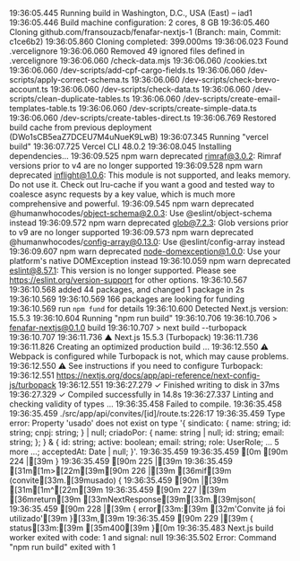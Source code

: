 19:36:05.445 Running build in Washington, D.C., USA (East) – iad1
19:36:05.446 Build machine configuration: 2 cores, 8 GB
19:36:05.460 Cloning github.com/fransouzacb/fenafar-nextjs-1 (Branch: main, Commit: c1ce6b2)
19:36:05.860 Cloning completed: 399.000ms
19:36:06.023 Found .vercelignore
19:36:06.060 Removed 49 ignored files defined in .vercelignore
19:36:06.060   /check-data.mjs
19:36:06.060   /cookies.txt
19:36:06.060   /dev-scripts/add-cpf-cargo-fields.ts
19:36:06.060   /dev-scripts/apply-correct-schema.ts
19:36:06.060   /dev-scripts/check-brevo-account.ts
19:36:06.060   /dev-scripts/check-data.ts
19:36:06.060   /dev-scripts/clean-duplicate-tables.ts
19:36:06.060   /dev-scripts/create-email-templates-table.ts
19:36:06.060   /dev-scripts/create-simple-data.ts
19:36:06.060   /dev-scripts/create-tables-direct.ts
19:36:06.769 Restored build cache from previous deployment (DWo1sCB5eaZ7DCEU7M4uNueK9LwB)
19:36:07.345 Running "vercel build"
19:36:07.725 Vercel CLI 48.0.2
19:36:08.045 Installing dependencies...
19:36:09.525 npm warn deprecated rimraf@3.0.2: Rimraf versions prior to v4 are no longer supported
19:36:09.528 npm warn deprecated inflight@1.0.6: This module is not supported, and leaks memory. Do not use it. Check out lru-cache if you want a good and tested way to coalesce async requests by a key value, which is much more comprehensive and powerful.
19:36:09.545 npm warn deprecated @humanwhocodes/object-schema@2.0.3: Use @eslint/object-schema instead
19:36:09.572 npm warn deprecated glob@7.2.3: Glob versions prior to v9 are no longer supported
19:36:09.573 npm warn deprecated @humanwhocodes/config-array@0.13.0: Use @eslint/config-array instead
19:36:09.607 npm warn deprecated node-domexception@1.0.0: Use your platform's native DOMException instead
19:36:10.059 npm warn deprecated eslint@8.57.1: This version is no longer supported. Please see https://eslint.org/version-support for other options.
19:36:10.567 
19:36:10.568 added 44 packages, and changed 1 package in 2s
19:36:10.569 
19:36:10.569 166 packages are looking for funding
19:36:10.569   run `npm fund` for details
19:36:10.600 Detected Next.js version: 15.5.3
19:36:10.604 Running "npm run build"
19:36:10.706 
19:36:10.706 > fenafar-nextjs@0.1.0 build
19:36:10.707 > next build --turbopack
19:36:10.707 
19:36:11.736    ▲ Next.js 15.5.3 (Turbopack)
19:36:11.736 
19:36:11.826    Creating an optimized production build ...
19:36:12.550  ⚠ Webpack is configured while Turbopack is not, which may cause problems.
19:36:12.550  ⚠ See instructions if you need to configure Turbopack:
19:36:12.551   https://nextjs.org/docs/app/api-reference/next-config-js/turbopack
19:36:12.551 
19:36:27.279  ✓ Finished writing to disk in 37ms
19:36:27.329  ✓ Compiled successfully in 14.8s
19:36:27.337    Linting and checking validity of types ...
19:36:35.458 Failed to compile.
19:36:35.458 
19:36:35.459 ./src/app/api/convites/[id]/route.ts:226:17
19:36:35.459 Type error: Property 'usado' does not exist on type '{ sindicato: { name: string; id: string; cnpj: string; } | null; criadoPor: { name: string | null; id: string; email: string; }; } & { id: string; active: boolean; email: string; role: UserRole; ... 5 more ...; acceptedAt: Date | null; }'.
19:36:35.459 
19:36:35.459 [0m [90m 224 |[39m     }
19:36:35.459  [90m 225 |[39m
19:36:35.459 [31m[1m>[22m[39m[90m 226 |[39m     [36mif[39m (convite[33m.[39musado) {
19:36:35.459  [90m     |[39m                 [31m[1m^[22m[39m
19:36:35.459  [90m 227 |[39m       [36mreturn[39m [33mNextResponse[39m[33m.[39mjson(
19:36:35.459  [90m 228 |[39m         { error[33m:[39m [32m'Convite já foi utilizado'[39m }[33m,[39m
19:36:35.459  [90m 229 |[39m         { status[33m:[39m [35m400[39m }[0m
19:36:35.483 Next.js build worker exited with code: 1 and signal: null
19:36:35.502 Error: Command "npm run build" exited with 1